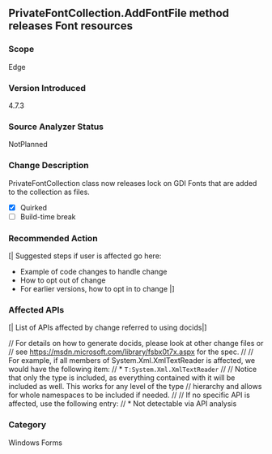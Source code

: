 ## PrivateFontCollection.AddFontFile method releases Font resources

### Scope
Edge

### Version Introduced
4.7.3

### Source Analyzer Status
NotPlanned

### Change Description
PrivateFontCollection class now releases lock on GDI Fonts that are added to the collection as files.

- [X] Quirked 
- [ ] Build-time break

### Recommended Action
[|
  Suggested steps if user is affected go here:

  - Example of code changes to handle change
  - How to opt out of change
  - For earlier versions, how to opt in to change
|]

### Affected APIs
[| List of APIs affected by change referred to using docids|]

// For details on how to generate docids, please look at other change files or
// see https://msdn.microsoft.com/library/fsbx0t7x.aspx for the spec.
//
// For example, if all members of System.Xml.XmlTextReader is affected, we would have the following item:
// * `T:System.Xml.XmlTextReader`
//
// Notice that only the type is included, as everything contained with it will be included as well. This works for any level of the type
// hierarchy and allows for whole namespaces to be included if needed.
//
// If no specific API is affected, use the following entry:
//  * Not detectable via API analysis

### Category
Windows Forms


<!--
    ### 126279 
    https://devdiv.visualstudio.com/0bdbc590-a062-4c3f-b0f6-9383f67865ee/_workitems/edit/126279
-->


